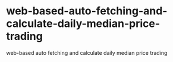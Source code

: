 # web-based-auto-fetching-and-calculate-daily-median-price-trading
web-based auto fetching and calculate daily median price trading
